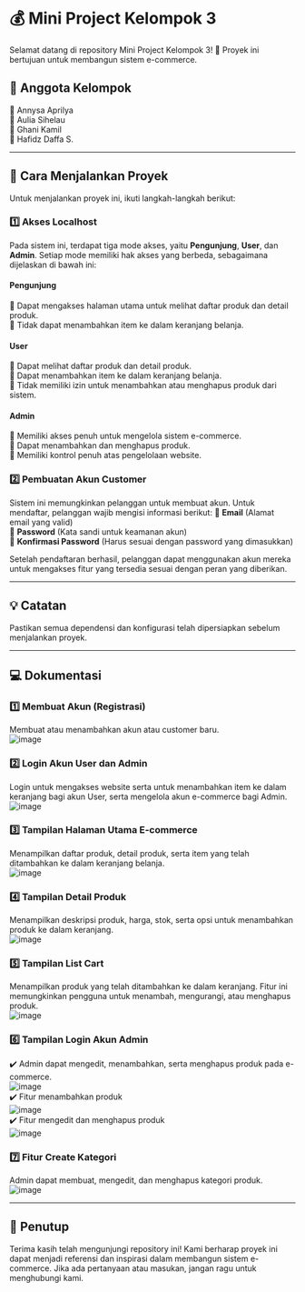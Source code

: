# 💰 Mini Project Kelompok 3
Selamat datang di repository Mini Project Kelompok 3! 🚀
Proyek ini bertujuan untuk membangun sistem e-commerce.

## 👥 Anggota Kelompok
🏅 Annysa Aprilya  
🏅 Aulia Sihelau  
🏅 Ghani Kamil  
🏅 Hafidz Daffa S.  

---

## 🚀 Cara Menjalankan Proyek
Untuk menjalankan proyek ini, ikuti langkah-langkah berikut:

### 1️⃣ Akses Localhost
Pada sistem ini, terdapat tiga mode akses, yaitu **Pengunjung**, **User**, dan **Admin**. Setiap mode memiliki hak akses yang berbeda, sebagaimana dijelaskan di bawah ini:

#### Pengunjung
🔹 Dapat mengakses halaman utama untuk melihat daftar produk dan detail produk.  
🔹 Tidak dapat menambahkan item ke dalam keranjang belanja.  

#### User
🔹 Dapat melihat daftar produk dan detail produk.  
🔹 Dapat menambahkan item ke dalam keranjang belanja.  
🔹 Tidak memiliki izin untuk menambahkan atau menghapus produk dari sistem.  

#### Admin
🔹 Memiliki akses penuh untuk mengelola sistem e-commerce.  
🔹 Dapat menambahkan dan menghapus produk.  
🔹 Memiliki kontrol penuh atas pengelolaan website.  

### 2️⃣ Pembuatan Akun Customer
Sistem ini memungkinkan pelanggan untuk membuat akun. Untuk mendaftar, pelanggan wajib mengisi informasi berikut:
🔹 **Email** (Alamat email yang valid)  
🔹 **Password** (Kata sandi untuk keamanan akun)  
🔹 **Konfirmasi Password** (Harus sesuai dengan password yang dimasukkan)  

Setelah pendaftaran berhasil, pelanggan dapat menggunakan akun mereka untuk mengakses fitur yang tersedia sesuai dengan peran yang diberikan.  

---

## 💡 Catatan
Pastikan semua dependensi dan konfigurasi telah dipersiapkan sebelum menjalankan proyek.

---

## 💻 Dokumentasi

### 1️⃣ Membuat Akun (Registrasi)
Membuat atau menambahkan akun atau customer baru.  
![image](https://drive.google.com/uc?export=view&id=1a_mt3zcuhlkIytpH5qKwCozeNk0ipiuT)  

### 2️⃣ Login Akun User dan Admin
Login untuk mengakses website serta untuk menambahkan item ke dalam keranjang bagi akun User, serta mengelola akun e-commerce bagi Admin.  
![image](https://drive.google.com/uc?export=view&id=1a_mt3zcuhlkIytpH5qKwCozeNk0ipiuT)  

### 3️⃣ Tampilan Halaman Utama E-commerce
Menampilkan daftar produk, detail produk, serta item yang telah ditambahkan ke dalam keranjang belanja.  
![image](https://github.com/user-attachments/assets/7de87a9c-1beb-4524-8ed9-6b7bdb9eb54f)  

### 4️⃣ Tampilan Detail Produk
Menampilkan deskripsi produk, harga, stok, serta opsi untuk menambahkan produk ke dalam keranjang.  
![image](https://github.com/user-attachments/assets/5f95acfa-9681-489b-a06c-7042884baaa6)  

### 5️⃣ Tampilan List Cart
Menampilkan produk yang telah ditambahkan ke dalam keranjang. Fitur ini memungkinkan pengguna untuk menambah, mengurangi, atau menghapus produk.  
![image](https://github.com/user-attachments/assets/cb01b46a-5054-4d09-a1cc-6cfc699237c7)  

### 6️⃣ Tampilan Login Akun Admin
✔️ Admin dapat mengedit, menambahkan, serta menghapus produk pada e-commerce.  
![image](https://github.com/user-attachments/assets/3d82412f-5f07-40b9-b768-11ece015fabb)  
✔️ Fitur menambahkan produk  
![image](https://github.com/user-attachments/assets/8f94931c-0068-4d53-99aa-65fa30e6d019)  
✔️ Fitur mengedit dan menghapus produk  
![image](https://github.com/user-attachments/assets/58af2189-16ab-412d-a47e-55f82f6be7f2)  

### 7️⃣ Fitur Create Kategori
Admin dapat membuat, mengedit, dan menghapus kategori produk.  
![image](https://github.com/user-attachments/assets/be5e8767-e08a-48be-9a97-320e2dfc3eb7)  

---

## 🎉 Penutup
Terima kasih telah mengunjungi repository ini! Kami berharap proyek ini dapat menjadi referensi dan inspirasi dalam membangun sistem e-commerce. Jika ada pertanyaan atau masukan, jangan ragu untuk menghubungi kami.  
